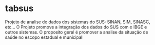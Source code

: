 # tabsus
Projeto de analise de dados dos sistemas do SUS: SINAN, SIM, SINASC, etc... O Projeto promove a integração dos dados do SUS com o IBGE e outros sistemas. O proposito geral é promover a analise da situação de saúde no escopo estadual e municipal
